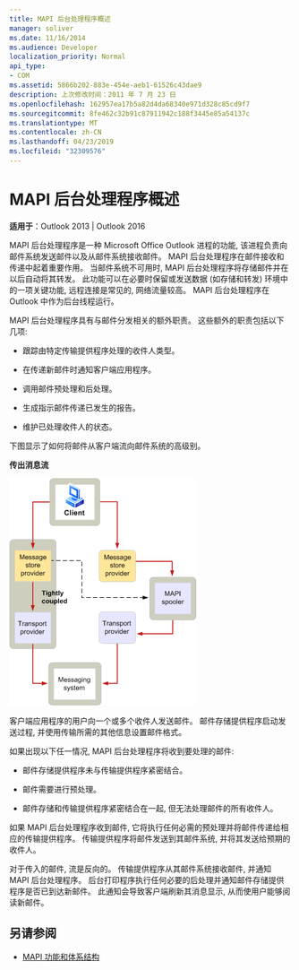 ```yaml
---
title: MAPI 后台处理程序概述
manager: soliver
ms.date: 11/16/2014
ms.audience: Developer
localization_priority: Normal
api_type:
- COM
ms.assetid: 5866b202-883e-454e-aeb1-61526c43dae9
description: 上次修改时间：2011 年 7 月 23 日
ms.openlocfilehash: 162957ea17b5a82d4da68340e971d328c85cd9f7
ms.sourcegitcommit: 8fe462c32b91c87911942c188f3445e85a54137c
ms.translationtype: MT
ms.contentlocale: zh-CN
ms.lasthandoff: 04/23/2019
ms.locfileid: "32309576"
---
```

# <a name="mapi-spooler-overview"></a>MAPI 后台处理程序概述
  
**适用于**：Outlook 2013 | Outlook 2016 
  
MAPI 后台处理程序是一种 Microsoft Office Outlook 进程的功能, 该进程负责向邮件系统发送邮件以及从邮件系统接收邮件。 MAPI 后台处理程序在邮件接收和传递中起着重要作用。 当邮件系统不可用时, MAPI 后台处理程序将存储邮件并在以后自动将其转发。 此功能可以在必要时保留或发送数据 (如存储和转发) 环境中的一项关键功能, 远程连接是常见的, 网络流量较高。 MAPI 后台处理程序在 Outlook 中作为后台线程运行。
  
MAPI 后台处理程序具有与邮件分发相关的额外职责。 这些额外的职责包括以下几项:
  
- 跟踪由特定传输提供程序处理的收件人类型。
    
- 在传递新邮件时通知客户端应用程序。
    
- 调用邮件预处理和后处理。
    
- 生成指示邮件传递已发生的报告。
    
- 维护已处理收件人的状态。
    
下图显示了如何将邮件从客户端流向邮件系统的高级别。
  
**传出消息流**
  
![传出邮件流](media/amapi_46.gif "传出邮件流")
  
客户端应用程序的用户向一个或多个收件人发送邮件。 邮件存储提供程序启动发送过程, 并使用传输所需的其他信息设置邮件格式。
  
如果出现以下任一情况, MAPI 后台处理程序将收到要处理的邮件:
  
- 邮件存储提供程序未与传输提供程序紧密结合。
    
- 邮件需要进行预处理。
    
- 邮件存储和传输提供程序紧密结合在一起, 但无法处理邮件的所有收件人。
    
如果 MAPI 后台处理程序收到邮件, 它将执行任何必需的预处理并将邮件传递给相应的传输提供程序。 传输提供程序将邮件发送到其邮件系统, 并将其发送给预期的收件人。
  
对于传入的邮件, 流是反向的。 传输提供程序从其邮件系统接收邮件, 并通知 MAPI 后台处理程序。 后台打印程序执行任何必要的后处理并通知邮件存储提供程序是否已到达新邮件。 此通知会导致客户端刷新其消息显示, 从而使用户能够阅读新邮件。
  
## <a name="see-also"></a>另请参阅

- [MAPI 功能和体系结构](mapi-features-and-architecture.md)

